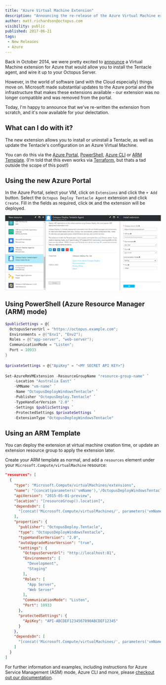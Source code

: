 ```yaml
---
title: "Azure Virtual Machine Extension"
description: "Announcing the re-release of the Azure Virtual Machine extension to install Tentacle's on your Cloud VMs"
author: matt.richardson@octopus.com
visibility: public
published: 2017-06-21
tags:
 - New Releases
 - Azure
---
```


Back in October 2014, we were pretty excited to [announce](https://octopus.com/blog/azure-vm-extension) a Virtual Machine extension for Azure that would allow you to install the Tentacle agent, and wire it up to your Octopus Server.

However, in the world of software (and with the Cloud especially) things move on.  Microsoft made substantial updates to the Azure portal and the infrastructure that makes these extensions available - our extension was no longer compatible and was removed from the portal.

Today, I'm happy to announce that we've re-written the extension from scratch, and it's now available for your delectation.

## What can I do with it?

The new extension allows you to install or uninstall a Tentacle, as well as update the Tentacle's configuration on an Azure Virtual Machine.

You can do this via the [Azure Portal](https://octopus.com/docs/infrastructure/windows-targets/azure-virtual-machines/via-the-azure-portal), [PowerShell](https://octopus.com/docs/infrastructure/windows-targets/azure-virtual-machines/via-powershell), [Azure CLI](https://octopus.com/docs/infrastructure/windows-targets/azure-virtual-machines/via-the-azure-cli) or [ARM Template](https://octopus.com/docs/infrastructure/windows-targets/azure-virtual-machines/via-an-arm-template). (I'm told that this even works via [Terraform](https://www.terraform.io/docs/providers/azurerm/r/virtual_machine_extension.html), but thats a tad outside the scope of this post!)

## Using the new Azure Portal

In the Azure Portal, select your VM, click on `Extensions` and click the `+ Add` button.  Select the `Octopus Deploy Tentacle Agent` extension and click `Create`. Fill in the fields as required, click `OK` and the extension will be deployed.

![Azure Portal - Add Tentacle VM Extension](azure-vm-extension.png)

## Using PowerShell (Azure Resource Manager (ARM) mode)

```powershell
$publicSettings = @{
  OctopusServerUrl = "https://octopus.example.com";
  Environments = @("Env1", "Env2");
  Roles = @("app-server", "web-server");
  CommunicationMode = "Listen";
  Port = 10933
}

$privateSettings = @{"ApiKey" = "<MY SECRET API KEY>"}

Set-AzureRmVMExtension -ResourceGroupName "resource-group-name" `
    -Location "Australia East" `
    -VMName "vm-name" `
    -Name "OctopusDeployWindowsTentacle" `
    -Publisher "OctopusDeploy.Tentacle" `
    -TypeHandlerVersion "2.0" `
    -Settings $publicSettings `
    -ProtectedSettings $privateSettings `
    -ExtensionType "OctopusDeployWindowsTentacle"
```

## Using an ARM Template

You can deploy the extension at virtual machine creation time, or update an extension resource group to apply the extension later.

Create your ARM template as normal, and add a `resources` element under your `Microsoft.Compute/virtualMachine` resource:

```json
"resources": [
  {
    "type": "Microsoft.Compute/virtualMachines/extensions",
    "name": "[concat(parameters('vmName'),'/OctopusDeployWindowsTentacle')]",
    "apiVersion": "2015-05-01-preview",
    "location": "[resourceGroup().location]",
    "dependsOn": [
      "[concat('Microsoft.Compute/virtualMachines/', parameters('vmName'))]"
    ],
    "properties": {
      "publisher": "OctopusDeploy.Tentacle",
      "type": "OctopusDeployWindowsTentacle",
      "typeHandlerVersion": "2.0",
      "autoUpgradeMinorVersion": "true",
      "settings": {
        "OctopusServerUrl": "http://localhost:81",
        "Environments": [
          "Development",
          "Staging"
        ],
        "Roles": [
          "App Server",
          "Web Server"
        ],
        "CommunicationMode": "Listen",
        "Port": 10933
      },
      "protectedSettings": {
        "ApiKey": "API-ABCDEF1234567890ABCDEF12345"
      }
    },
    "dependsOn": [
      "[concat('Microsoft.Compute/virtualMachines/', parameters('vmName'))]"
    ]
  }
]
```

For further information and examples, including instructions for Azure Service Management (ASM) mode, Azure CLI and more, please [checkout out our documentation](https://octopus.com/docs/installation).
